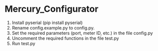 # Mercury_Configurator

1. Install pyserial (pip install pyserial)
2. Rename config.example.py to config.py.
3. Set the required parameters (port, meter ID, etc.) in the file config.py
4. Uncomment the required functions in the file test.py
5. Run test.py
